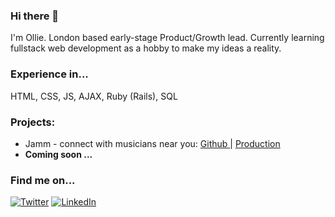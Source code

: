 <h3> Hi there 👋 </h3> 

<p> I'm Ollie. London based early-stage Product/Growth lead. Currently learning fullstack web development as a hobby to make my ideas a reality. </p>

<h3> Experience in... </h3>
HTML, CSS, JS, AJAX, Ruby (Rails), SQL

<h3> Projects: </h3>
<ul>
<li> Jamm - connect with musicians near you: <a href="https://github.com/OlliePreiss/Jamm"> Github </a> | <a href="https://www.jammwith.me/">     Production </a> </li>
<li >  <strong> Coming soon ... </strong> </li>
</ul>

<h3>Find me on...</h3>
<a href="https://twitter.com/OlliePreiss" target="_blank"><img alt="Twitter" src="https://img.shields.io/badge/twitter-%231DA1F2.svg?&style=for-the-badge&logo=twitter&logoColor=white" /></a> <a href="https://www.linkedin.com/in/olliepreiss/" target="_blank"><img alt="LinkedIn" src="https://img.shields.io/badge/linkedin-%230077B5.svg?&style=for-the-badge&logo=linkedin&logoColor=white" /></a> 
